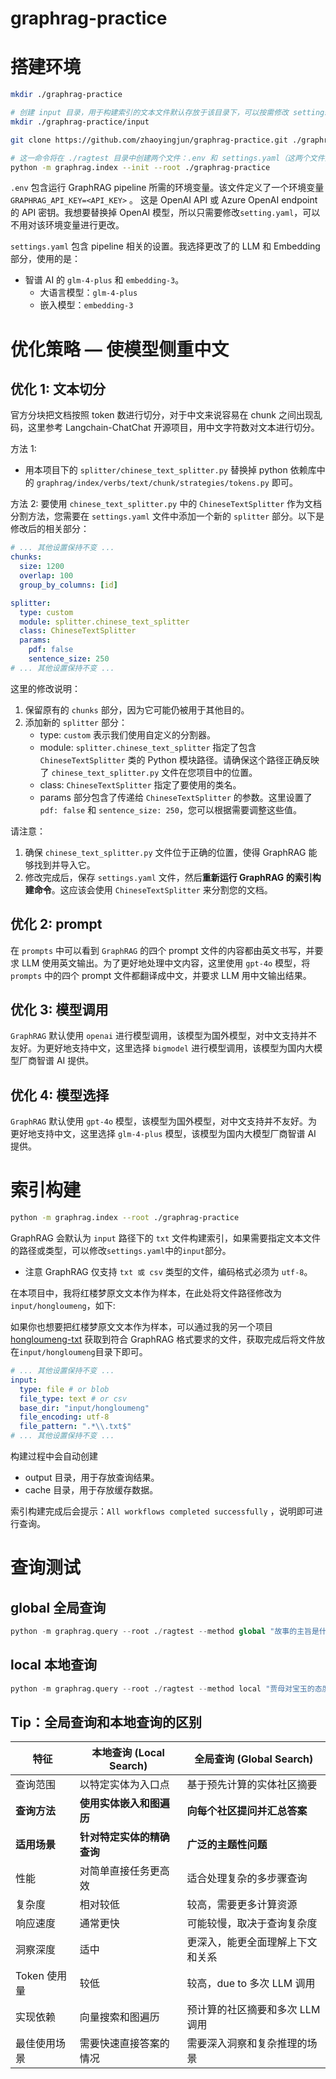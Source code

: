 # graphrag-practice

# 搭建环境

```bash
mkdir ./graphrag-practice

# 创建 input 目录，用于构建索引的文本文件默认存放于该目录下，可以按需修改 settings.yaml 文件中的 input 部分来指定路径
mkdir ./graphrag-practice/input

git clone https://github.com/zhaoyingjun/graphrag-practice.git ./graphrag-practice

# 这一命令将在 ./ragtest 目录中创建两个文件：.env 和 settings.yaml（这两个文件涉及密钥，所以没有上传，需自行初始化后按需修改。）
python -m graphrag.index --init --root ./graphrag-practice
```

`.env` 包含运行 GraphRAG pipeline 所需的环境变量。该文件定义了一个环境变量 `GRAPHRAG_API_KEY=<API_KEY>` 。
这是 OpenAI API 或 Azure OpenAI endpoint 的 API 密钥。我想要替换掉 OpenAI 模型，所以只需要修改`setting.yaml`，可以不用对该环境变量进行更改。

`settings.yaml` 包含 pipeline 相关的设置。我选择更改了的 LLM 和 Embedding 部分，使用的是：

- 智谱 AI 的 `glm-4-plus` 和 `embedding-3`。
  - 大语言模型：`glm-4-plus`
  - 嵌入模型：`embedding-3`

# 优化策略 — 使模型侧重中文

## 优化 1: 文本切分

官方分块把文档按照 token 数进行切分，对于中文来说容易在 chunk 之间出现乱码，这里参考 Langchain-ChatChat 开源项目，用中文字符数对文本进行切分。

方法 1:

- 用本项目下的 `splitter/chinese_text_splitter.py` 替换掉 python 依赖库中的 `graphrag/index/verbs/text/chunk/strategies/tokens.py` 即可。

方法 2:
要使用 `chinese_text_splitter.py` 中的 `ChineseTextSplitter` 作为文档分割方法，您需要在 `settings.yaml` 文件中添加一个新的 `splitter` 部分。以下是修改后的相关部分：

```yaml
# ... 其他设置保持不变 ...
chunks:
  size: 1200
  overlap: 100
  group_by_columns: [id]

splitter:
  type: custom
  module: splitter.chinese_text_splitter
  class: ChineseTextSplitter
  params:
    pdf: false
    sentence_size: 250
# ... 其他设置保持不变 ...
```

这里的修改说明：

1. 保留原有的 `chunks` 部分，因为它可能仍被用于其他目的。
2. 添加新的 `splitter` 部分：
   - type: `custom` 表示我们使用自定义的分割器。
   - module: `splitter.chinese_text_splitter` 指定了包含 `ChineseTextSplitter` 类的 Python 模块路径。请确保这个路径正确反映了 `chinese_text_splitter.py` 文件在您项目中的位置。
   - class: `ChineseTextSplitter` 指定了要使用的类名。
   - params 部分包含了传递给 `ChineseTextSplitter` 的参数。这里设置了 `pdf: false` 和 `sentence_size: 250`，您可以根据需要调整这些值。

请注意：

1. 确保 `chinese_text_splitter.py` 文件位于正确的位置，使得 GraphRAG 能够找到并导入它。
2. 修改完成后，保存 `settings.yaml` 文件，然后**重新运行 GraphRAG 的索引构建命令**。这应该会使用 `ChineseTextSplitter` 来分割您的文档。

## 优化 2: prompt

在 `prompts` 中可以看到 `GraphRAG` 的四个 prompt 文件的内容都由英文书写，并要求 LLM 使用英文输出。为了更好地处理中文内容，这里使用 `gpt-4o` 模型，将 `prompts` 中的四个 prompt 文件都翻译成中文，并要求 LLM 用中文输出结果。

## 优化 3: 模型调用

`GraphRAG` 默认使用 `openai` 进行模型调用，该模型为国外模型，对中文支持并不友好。为更好地支持中文，这里选择 `bigmodel` 进行模型调用，该模型为国内大模型厂商智谱 AI 提供。

## 优化 4: 模型选择

`GraphRAG` 默认使用 `gpt-4o` 模型，该模型为国外模型，对中文支持并不友好。为更好地支持中文，这里选择 `glm-4-plus` 模型，该模型为国内大模型厂商智谱 AI 提供。

# 索引构建

```bash
python -m graphrag.index --root ./graphrag-practice
```

GraphRAG 会默认为 `input` 路径下的 `txt` 文件构建索引，如果需要指定文本文件的路径或类型，可以修改`settings.yaml`中的`input`部分。

- 注意 GraphRAG 仅支持 `txt 或 csv` 类型的文件，编码格式必须为 `utf-8`。

在本项目中，我将红楼梦原文文本作为样本，在此处将文件路径修改为`input/hongloumeng`，如下:

如果你也想要把红楼梦原文文本作为样本，可以通过我的另一个项目 [hongloumeng-txt](https://github.com/Airmomo/hongloumeng-txt) 获取到符合 GraphRAG 格式要求的文件，获取完成后将文件放在`input/hongloumeng`目录下即可。

```yaml
# ... 其他设置保持不变 ...
input:
  type: file # or blob
  file_type: text # or csv
  base_dir: "input/hongloumeng"
  file_encoding: utf-8
  file_pattern: ".*\\.txt$"
# ... 其他设置保持不变 ...
```

构建过程中会自动创建

- output 目录，用于存放查询结果。
- cache 目录，用于存放缓存数据。

索引构建完成后会提示：`All workflows completed successfully` ，说明即可进行查询。

# 查询测试

## global 全局查询

```python
python -m graphrag.query --root ./ragtest --method global "故事的主旨是什么？"
```

## local 本地查询

```python
python -m graphrag.query --root ./ragtest --method local "贾母对宝玉的态度怎么样？"
```

## Tip：全局查询和本地查询的区别

| 特征         | 本地查询 (Local Search)    | 全局查询 (Global Search)         |
| ------------ | -------------------------- | -------------------------------- |
| 查询范围     | 以特定实体为入口点         | 基于预先计算的实体社区摘要       |
| **查询方法** | **使用实体嵌入和图遍历**   | **向每个社区提问并汇总答案**     |
| **适用场景** | **针对特定实体的精确查询** | **广泛的主题性问题**             |
| 性能         | 对简单直接任务更高效       | 适合处理复杂的多步骤查询         |
| 复杂度       | 相对较低                   | 较高，需要更多计算资源           |
| 响应速度     | 通常更快                   | 可能较慢，取决于查询复杂度       |
| 洞察深度     | 适中                       | 更深入，能更全面理解上下文和关系 |
| Token 使用量 | 较低                       | 较高，due to 多次 LLM 调用       |
| 实现依赖     | 向量搜索和图遍历           | 预计算的社区摘要和多次 LLM 调用  |
| 最佳使用场景 | 需要快速直接答案的情况     | 需要深入洞察和复杂推理的场景     |
